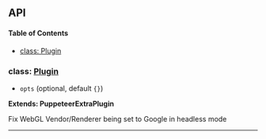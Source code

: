 ## API

<!-- Generated by documentation.js. Update this documentation by updating the source code. -->

#### Table of Contents

-   [class: Plugin](#class-plugin)

### class: [Plugin](https://github.com/berstend/puppeteer-extra/blob/790777a5d72ef5d0c2be01baf8fdc594a41af96a/packages/puppeteer-extra-plugin-stealth/evasions/webgl.vendor/index.js#L8-L37)

-   `opts`   (optional, default `{}`)

**Extends: PuppeteerExtraPlugin**

Fix WebGL Vendor/Renderer being set to Google in headless mode

* * *
